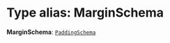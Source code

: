 # Type alias: MarginSchema

**MarginSchema**: [`PaddingSchema`](/en/auto-docs/utils/interfaces/PaddingSchema-1.md)
